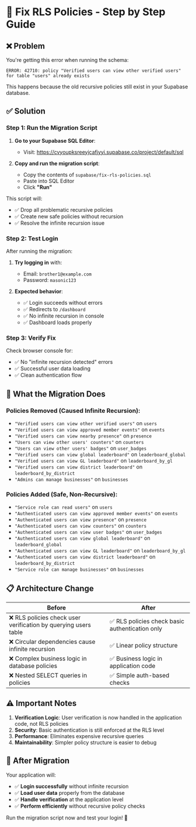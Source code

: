# 🔧 Fix RLS Policies - Step by Step Guide

## ❌ Problem
You're getting this error when running the schema:
```
ERROR: 42710: policy "Verified users can view other verified users" for table "users" already exists
```

This happens because the old recursive policies still exist in your Supabase database.

## ✅ Solution

### **Step 1: Run the Migration Script**

1. **Go to your Supabase SQL Editor**:
   - Visit: https://cvyoupksreeyjcafjyyi.supabase.co/project/default/sql

2. **Copy and run the migration script**:
   - Copy the contents of `supabase/fix-rls-policies.sql`
   - Paste into SQL Editor
   - Click **"Run"**

This script will:
- ✅ Drop all problematic recursive policies
- ✅ Create new safe policies without recursion
- ✅ Resolve the infinite recursion issue

### **Step 2: Test Login**

After running the migration:

1. **Try logging in** with:
   - Email: `brother1@example.com`
   - Password: `masonic123`

2. **Expected behavior**:
   - ✅ Login succeeds without errors
   - ✅ Redirects to `/dashboard`
   - ✅ No infinite recursion in console
   - ✅ Dashboard loads properly

### **Step 3: Verify Fix**

Check browser console for:
- ✅ No "infinite recursion detected" errors
- ✅ Successful user data loading
- ✅ Clean authentication flow

## 🎯 What the Migration Does

### **Policies Removed** (Caused Infinite Recursion):
- `"Verified users can view other verified users"` on `users`
- `"Verified users can view approved member events"` on `events`
- `"Verified users can view nearby presence"` on `presence`
- `"Users can view other users' counters"` on `counters`
- `"Users can view other users' badges"` on `user_badges`
- `"Verified users can view global leaderboard"` on `leaderboard_global`
- `"Verified users can view GL leaderboard"` on `leaderboard_by_gl`
- `"Verified users can view district leaderboard"` on `leaderboard_by_district`
- `"Admins can manage businesses"` on `businesses`

### **Policies Added** (Safe, Non-Recursive):
- `"Service role can read users"` on `users`
- `"Authenticated users can view approved member events"` on `events`
- `"Authenticated users can view presence"` on `presence`
- `"Authenticated users can view counters"` on `counters`
- `"Authenticated users can view user badges"` on `user_badges`
- `"Authenticated users can view global leaderboard"` on `leaderboard_global`
- `"Authenticated users can view GL leaderboard"` on `leaderboard_by_gl`
- `"Authenticated users can view district leaderboard"` on `leaderboard_by_district`
- `"Service role can manage businesses"` on `businesses`

## 📋 Architecture Change

| **Before** | **After** |
|------------|-----------|
| ❌ RLS policies check user verification by querying users table | ✅ RLS policies check basic authentication only |
| ❌ Circular dependencies cause infinite recursion | ✅ Linear policy structure |
| ❌ Complex business logic in database policies | ✅ Business logic in application code |
| ❌ Nested SELECT queries in policies | ✅ Simple auth-based checks |

## ⚠️ Important Notes

1. **Verification Logic**: User verification is now handled in the application code, not RLS policies
2. **Security**: Basic authentication is still enforced at the RLS level
3. **Performance**: Eliminates expensive recursive queries
4. **Maintainability**: Simpler policy structure is easier to debug

## 🚀 After Migration

Your application will:
- ✅ **Login successfully** without infinite recursion
- ✅ **Load user data** properly from the database
- ✅ **Handle verification** at the application level
- ✅ **Perform efficiently** without recursive policy checks

Run the migration script now and test your login! 🎉
